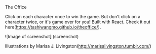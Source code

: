 The Office

Click on each character once to win the game. But don't click on a character twice, or it's game over for you!
Built with React. Check it out here(https://tashiwangmo.github.io/theoffice/).

![Image of screenshot]
(screenshot)

Illustrations by Marisa J. Livingston(http://marisalivingston.tumblr.com/)
